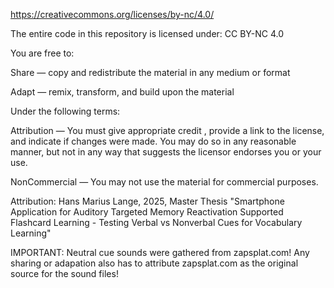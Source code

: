  https://creativecommons.org/licenses/by-nc/4.0/

The entire code in this repository is licensed under: CC BY-NC 4.0

You are free to:

Share — copy and redistribute the material in any medium or format

Adapt — remix, transform, and build upon the material

Under the following terms:

Attribution — You must give appropriate credit , provide a link to the license, and indicate if changes were made. You may do so in any reasonable manner, but not in any way that suggests the licensor endorses you or your use.

NonCommercial — You may not use the material for commercial purposes.

Attribution: Hans Marius Lange, 2025, Master Thesis "Smartphone Application for Auditory Targeted Memory Reactivation Supported Flashcard Learning - Testing Verbal vs Nonverbal Cues for Vocabulary Learning"

IMPORTANT: Neutral cue sounds were gathered from zapsplat.com! Any sharing or adapation also has to attribute zapsplat.com as the original source for the sound files! 
